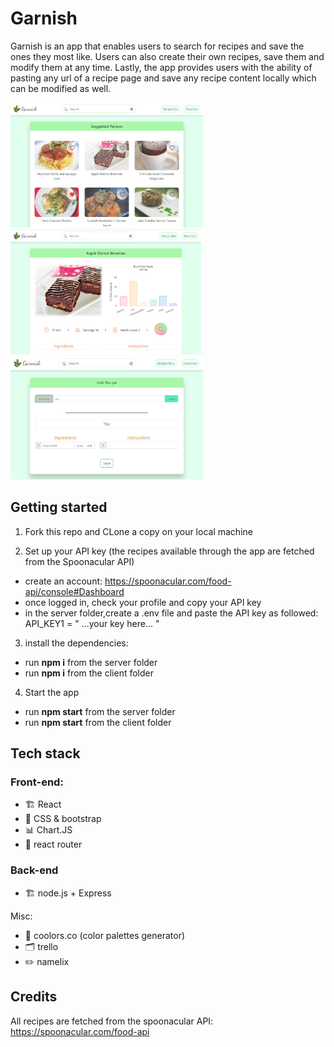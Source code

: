 # Garnish

Garnish is an app that enables users to search for recipes and save the ones they most like. Users can also create their own recipes, save them and modify them at any time. Lastly, the app provides users with the ability of pasting any url of a recipe page and save any recipe content locally which can be modified as well.

<img src='./client/public/screen-1.png' style='height:200px'>
<img src='./client/public/screen-2.png' style='height:200px'>
<img src='./client/public/screen-7.png' style='height:197px'>

## Getting started

1. Fork this repo and CLone a copy on your local machine


2. Set up your API key (the recipes available through the app are fetched from the Spoonacular API)
- create an account: https://spoonacular.com/food-api/console#Dashboard
- once logged in, check your profile and copy your API key
- in the server folder,create a .env file and paste the API key as followed: API_KEY1 = " ...your key here... "

3. install the dependencies:
- run **npm i** from the server folder
- run **npm i** from the client folder

4. Start the app
- run **npm start** from the server folder
- run **npm start** from the client folder


## Tech stack

### Front-end:
- 🏗 React
- 💄 CSS & bootstrap
- 📊 Chart.JS
- 🔀 react router

### Back-end
- 🏗 node.js + Express

Misc:
- 🎨 coolors.co (color palettes generator)
- 🗂️ trello
- ✏️ namelix

## Credits

All recipes are fetched from the spoonacular API: https://spoonacular.com/food-api